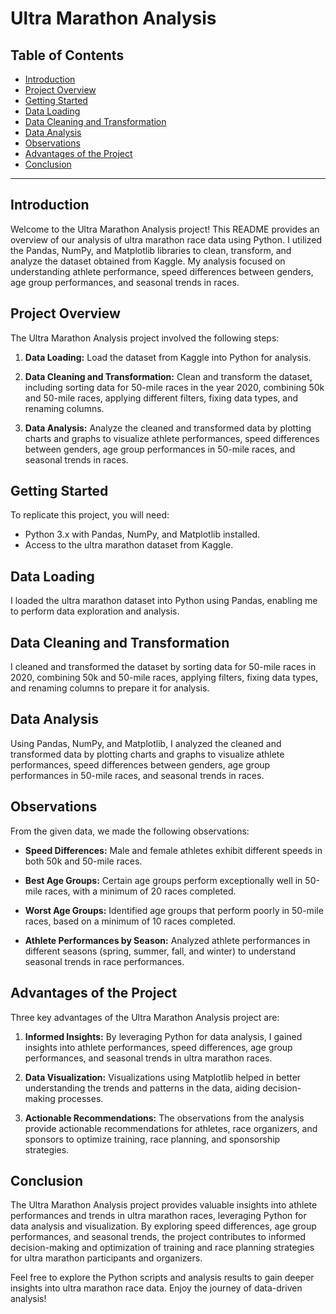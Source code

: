 # Ultra Marathon Analysis

## Table of Contents

- [Introduction](#introduction)
- [Project Overview](#project-overview)
- [Getting Started](#getting-started)
- [Data Loading](#data-loading)
- [Data Cleaning and Transformation](#data-cleaning-and-transformation)
- [Data Analysis](#data-analysis)
- [Observations](#observations)
- [Advantages of the Project](#advantages-of-the-project)
- [Conclusion](#conclusion)

---

## Introduction

Welcome to the Ultra Marathon Analysis project! This README provides an overview of our analysis of ultra marathon race data using Python. I utilized the Pandas, NumPy, and Matplotlib libraries to clean, transform, and analyze the dataset obtained from Kaggle. My analysis focused on understanding athlete performance, speed differences between genders, age group performances, and seasonal trends in races.

## Project Overview

The Ultra Marathon Analysis project involved the following steps:

1. **Data Loading:** Load the dataset from Kaggle into Python for analysis.
   
2. **Data Cleaning and Transformation:** Clean and transform the dataset, including sorting data for 50-mile races in the year 2020, combining 50k and 50-mile races, applying different filters, fixing data types, and renaming columns.

3. **Data Analysis:** Analyze the cleaned and transformed data by plotting charts and graphs to visualize athlete performances, speed differences between genders, age group performances in 50-mile races, and seasonal trends in races.

## Getting Started

To replicate this project, you will need:

- Python 3.x with Pandas, NumPy, and Matplotlib installed.
- Access to the ultra marathon dataset from Kaggle.

## Data Loading

I loaded the ultra marathon dataset into Python using Pandas, enabling me to perform data exploration and analysis.

## Data Cleaning and Transformation

I cleaned and transformed the dataset by sorting data for 50-mile races in 2020, combining 50k and 50-mile races, applying filters, fixing data types, and renaming columns to prepare it for analysis.

## Data Analysis

Using Pandas, NumPy, and Matplotlib, I analyzed the cleaned and transformed data by plotting charts and graphs to visualize athlete performances, speed differences between genders, age group performances in 50-mile races, and seasonal trends in races.

## Observations

From the given data, we made the following observations:

- **Speed Differences:** Male and female athletes exhibit different speeds in both 50k and 50-mile races.
  
- **Best Age Groups:** Certain age groups perform exceptionally well in 50-mile races, with a minimum of 20 races completed.

- **Worst Age Groups:** Identified age groups that perform poorly in 50-mile races, based on a minimum of 10 races completed.

- **Athlete Performances by Season:** Analyzed athlete performances in different seasons (spring, summer, fall, and winter) to understand seasonal trends in race performances.

## Advantages of the Project

Three key advantages of the Ultra Marathon Analysis project are:

1. **Informed Insights:** By leveraging Python for data analysis, I gained insights into athlete performances, speed differences, age group performances, and seasonal trends in ultra marathon races.

2. **Data Visualization:** Visualizations using Matplotlib helped in better understanding the trends and patterns in the data, aiding decision-making processes.

3. **Actionable Recommendations:** The observations from the analysis provide actionable recommendations for athletes, race organizers, and sponsors to optimize training, race planning, and sponsorship strategies.

## Conclusion

The Ultra Marathon Analysis project provides valuable insights into athlete performances and trends in ultra marathon races, leveraging Python for data analysis and visualization. By exploring speed differences, age group performances, and seasonal trends, the project contributes to informed decision-making and optimization of training and race planning strategies for ultra marathon participants and organizers.

Feel free to explore the Python scripts and analysis results to gain deeper insights into ultra marathon race data. Enjoy the journey of data-driven analysis!



